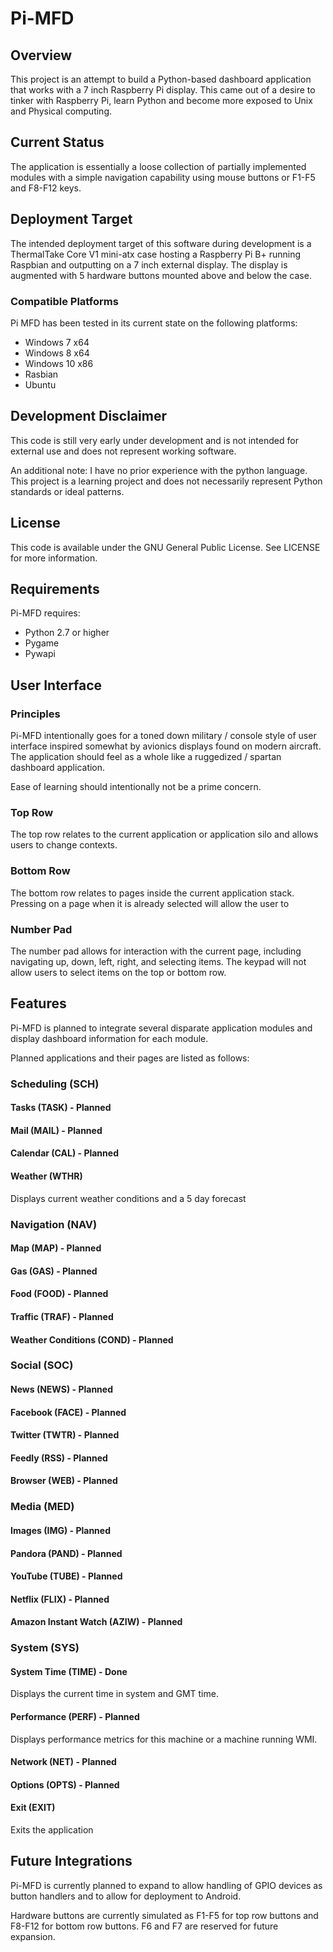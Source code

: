 # Pi-MFD

## Overview
This project is an attempt to build a Python-based dashboard application that works with a 7 inch Raspberry Pi display. 
This came out of a desire to tinker with Raspberry Pi, learn Python and become more exposed to Unix and Physical computing.

## Current Status
The application is essentially a loose collection of partially implemented modules with a simple navigation capability 
using mouse buttons or F1-F5 and F8-F12 keys.

## Deployment Target
The intended deployment target of this software during development is a ThermalTake Core V1 mini-atx case hosting a 
Raspberry Pi B+ running Raspbian and outputting on a 7 inch external display. The display is augmented with 5 hardware
buttons mounted above and below the case.

### Compatible Platforms
Pi MFD has been tested in its current state on the following platforms: 
- Windows 7 x64
- Windows 8 x64
- Windows 10 x86 
- Rasbian
- Ubuntu

## Development Disclaimer
This code is still very early under development and is not intended for external use and does not represent working software.

An additional note: I have no prior experience with the python language. This project is a learning project and does
not necessarily represent Python standards or ideal patterns.

## License
This code is available under the GNU General Public License. See LICENSE for more information. 

## Requirements
Pi-MFD requires:
- Python 2.7 or higher
- Pygame
- Pywapi

## User Interface

### Principles
Pi-MFD intentionally goes for a toned down military / console style of user interface inspired somewhat by avionics
displays found on modern aircraft. The application should feel as a whole like a ruggedized / spartan dashboard application.

Ease of learning should intentionally not be a prime concern.

### Top Row
The top row relates to the current application or application silo and allows users to change contexts.

### Bottom Row
The bottom row relates to pages inside the current application stack.
Pressing on a page when it is already selected will allow the user to 

### Number Pad
The number pad allows for interaction with the current page, including navigating up, down, left, right, and selecting items.
The keypad will not allow users to select items on the top or bottom row.
    
## Features
Pi-MFD is planned to integrate several disparate application modules and display dashboard information for each module.

Planned applications and their pages are listed as follows:

### Scheduling (SCH)
#### Tasks (TASK) - Planned
#### Mail (MAIL) - Planned
#### Calendar (CAL) - Planned
#### Weather (WTHR)
Displays current weather conditions and a 5 day forecast

### Navigation (NAV)
#### Map (MAP) - Planned
#### Gas (GAS) - Planned
#### Food (FOOD) - Planned
#### Traffic (TRAF) - Planned
#### Weather Conditions (COND) - Planned

### Social (SOC)
#### News (NEWS) - Planned
#### Facebook (FACE) - Planned
#### Twitter (TWTR) - Planned
#### Feedly (RSS) - Planned
#### Browser (WEB) - Planned

### Media (MED)
#### Images (IMG) - Planned
#### Pandora (PAND) - Planned
#### YouTube (TUBE) - Planned
#### Netflix (FLIX) - Planned
#### Amazon Instant Watch (AZIW) - Planned

### System (SYS)

#### System Time (TIME) - Done
Displays the current time in system and GMT time.

#### Performance (PERF)  - Planned
Displays performance metrics for this machine or a machine running WMI.

#### Network (NET) - Planned
#### Options (OPTS) - Planned
#### Exit (EXIT)
Exits the application

## Future Integrations

Pi-MFD is currently planned to expand to allow handling of GPIO devices as button handlers and to allow for deployment to Android.

Hardware buttons are currently simulated as F1-F5 for top row buttons and F8-F12 for bottom row buttons. F6 and F7 are reserved for future expansion.